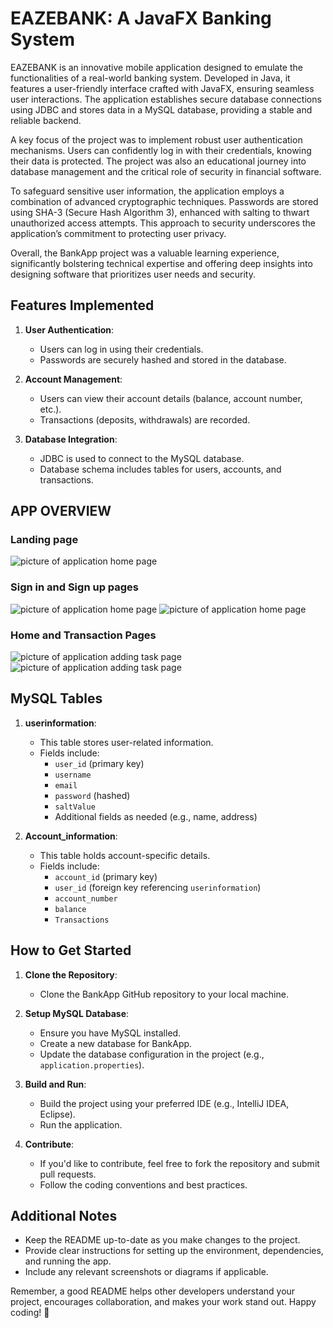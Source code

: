 # EAZEBANK: A JavaFX Banking System

EAZEBANK is an innovative mobile application designed to emulate the functionalities of a real-world banking system. Developed in Java, it features a user-friendly interface crafted with JavaFX, ensuring seamless user interactions. The application establishes secure database connections using JDBC and stores data in a MySQL database, providing a stable and reliable backend.

A key focus of the project was to implement robust user authentication mechanisms. Users can confidently log in with their credentials, knowing their data is protected. The project was also an educational journey into database management and the critical role of security in financial software.

To safeguard sensitive user information, the application employs a combination of advanced cryptographic techniques. Passwords are stored using SHA-3 (Secure Hash Algorithm 3), enhanced with salting to thwart unauthorized access attempts. This approach to security underscores the application’s commitment to protecting user privacy.

Overall, the BankApp project was a valuable learning experience, significantly bolstering technical expertise and offering deep insights into designing software that prioritizes user needs and security.

## Features Implemented

1. **User Authentication**:
    - Users can log in using their credentials.
    - Passwords are securely hashed and stored in the database.

2. **Account Management**:
    - Users can view their account details (balance, account number, etc.).
    - Transactions (deposits, withdrawals) are recorded.

3. **Database Integration**:
    - JDBC is used to connect to the MySQL database.
    - Database schema includes tables for users, accounts, and transactions.

## APP OVERVIEW 
### Landing page
![picture of application home page](App_pictures/landing.png)

### Sign in and Sign up pages
![picture of application home page](App_pictures/login.png)  ![picture of application home page](App_pictures/SignUp.png)

### Home and Transaction Pages
![picture of application adding task page](App_pictures/home.png)  ![picture of application adding task page](App_pictures/transctions.png)

## MySQL Tables

1. **userinformation**:
    - This table stores user-related information.
    - Fields include:
        - `user_id` (primary key)
        - `username`
        - `email`
        - `password` (hashed)
        - `saltValue`
        - Additional fields as needed (e.g., name, address)

2. **Account_information**:
    - This table holds account-specific details.
    - Fields include:
        - `account_id` (primary key)
        - `user_id` (foreign key referencing `userinformation`)
        - `account_number`
        - `balance`
        - `Transactions`

## How to Get Started

1. **Clone the Repository**:
    - Clone the BankApp GitHub repository to your local machine.

2. **Setup MySQL Database**:
    - Ensure you have MySQL installed.
    - Create a new database for BankApp.
    - Update the database configuration in the project (e.g., `application.properties`).

3. **Build and Run**:
    - Build the project using your preferred IDE (e.g., IntelliJ IDEA, Eclipse).
    - Run the application.

4. **Contribute**:
    - If you'd like to contribute, feel free to fork the repository and submit pull requests.
    - Follow the coding conventions and best practices.

## Additional Notes

- Keep the README up-to-date as you make changes to the project.
- Provide clear instructions for setting up the environment, dependencies, and running the app.
- Include any relevant screenshots or diagrams if applicable.

Remember, a good README helps other developers understand your project, encourages collaboration, and makes your work stand out. Happy coding! 🚀
